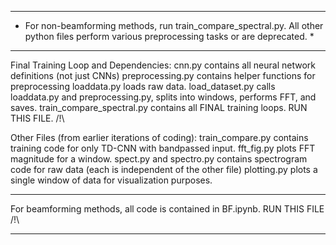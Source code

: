 *********************************************************************************************************************************************
* For non-beamforming methods, run train_compare_spectral.py. All other python files perform various preprocessing tasks or are deprecated. *
*********************************************************************************************************************************************

Final Training Loop and Dependencies:
cnn.py contains all neural network definitions (not just CNNs)
preprocessing.py contains helper functions for preprocessing
loaddata.py loads raw data.
load_dataset.py calls loaddata.py and preprocessing.py, splits into windows, performs FFT, and saves.
train_compare_spectral.py contains all FINAL training loops. RUN THIS FILE. /!\

Other Files (from earlier iterations of coding):
train_compare.py contains training code for only TD-CNN with bandpassed input.
fft_fig.py plots FFT magnitude for a window.
spect.py and spectro.py contains spectrogram code for raw data (each is independent of the other file)
plotting.py plots a single window of data for visualization purposes.


*********************************************************************************
For beamforming methods, all code is contained in BF.ipynb. RUN THIS FILE /!\
*********************************************************************************
